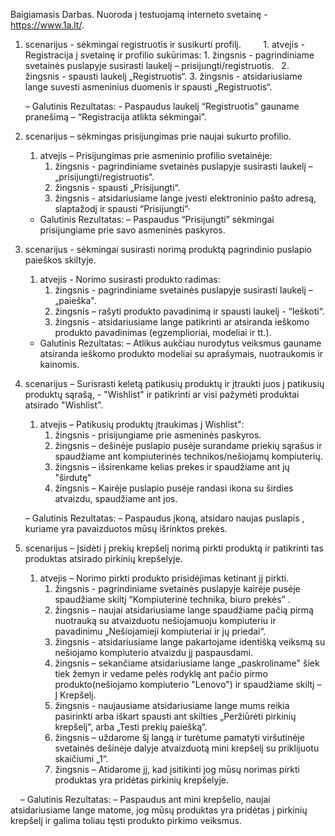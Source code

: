 Baigiamasis Darbas.
Nuoroda į testuojamą interneto svetainę - https://www.1a.lt/.


1. scenarijus - sėkmingai registruotis ir susikurti profilį.       
    1. atvejis - Registracija į svetainę ir profilio sukūrimas:
         1. žingsnis - pagrindiniame svetainės puslapyje susirasti laukelį – prisijungti/registruotis.
         2. žingsnis - spausti laukelį „Registruotis“.
         3. žingsnis - atsidariusiame lange suvesti asmeninius duomenis ir spausti „Registruotis“.

     – Galutinis Rezultatas:
           - Paspaudus laukelį “Registruotis” gauname pranešimą – “Registracija atlikta sėkmingai”.
         
                  
2. scenarijus – sėkmingas prisijungimas prie naujai sukurto profilio. 
    1. atvejis – Prisijungimas prie asmeninio profilio svetainėje: 
         1. žingsnis - pagrindiniame svetainės puslapyje susirasti laukelį – „prisijungti/registruotis“.
         2. žingsnis - spausti „Prisijungti“.
         3. žingsnis - atsidariusiame lange įvesti elektroninio pašto adresą, slaptažodį ir spausti “Prisijungti”·  
              
     - Galutinis Rezultatas:
           – Paspaudus “Prisijungti” sėkmingai prisijungiame prie savo asmeninės paskyros.
           
                
 3. scenarijus - sėkmingai susirasti norimą produktą pagrindinio puslapio paieškos skiltyje.
     1. atvejis - Norimo susirasti produkto radimas:
          1. žingsnis - pagrindiniame svetainės puslapyje susirasti laukelį – „paieška".
          2. žingsnis – rašyti produkto pavadinimą ir spausti laukelį - “Ieškoti“. 
          3. žingsnis - atsidariusiame lange patikrinti ar atsiranda ieškomo produkto pavadinimas (egzemplioriai, modeliai ir tt.). 
              
      - Galutinis Rezultatas:
            – Atlikus aukčiau nurodytus veiksmus gauname atsiranda ieškomo produkto modeliai su aprašymais, nuotraukomis ir kainomis.                            
 

 4. scenarijus – Surisrasti keletą patikusių produktų ir įtraukti juos į patikusių produktų sąrašą, - "Wishlist" ir patikrinti ar visi pažymėti produktai atsirado      "Wishlist".
     1. atvejis – Patikusių produktų įtraukimas į Wishlist":
          1. žingsnis - prisijungiame prie asmeninės paskyros.
          2. žingsnis – dešinėje puslapio pusėje surandame priekių sąrašus ir spaudžiame ant kompiuterinės technikos/nešiojamų kompiuterių.
          3. žingsnis – išsirenkame kelias prekes ir spaudžiame ant jų "širdutę"
          4. žingsnis – Kairėje puslapio pusėje randasi ikona su širdies atvaizdu, spaudžiame ant jos.
     
      – Galutinis Rezultatas:
            – Paspaudus įkoną, atsidaro naujas puslapis , kuriame yra pavaizduotos mūsų išrinktos prekės.
           
              
 5. scenarijus – Įsidėti į prekių krepšelį norimą pirkti produktą ir patikrinti tas produktas atsirado pirkinių krepšelyje.
     1. atvejis – Norimo pirkti produkto prisidėjimas ketinant jį pirkti.
          1. žingsnis - pagrindiniame svetainės puslapyje kairėje pusėje spaudžiame skiltį “Kompiuterinė technika, biuro prekės” .
          2. žingsnis – naujai atsidariusiame lange spaudžiame pačią pirmą nuotrauką su atvaizduotu nešiojamuoju kompiuteriu ir pavadinimu „Nešiojamieji kompiuteriai                           ir jų priedai“.
          3. žingsnis - atsidariusiame lange pakartojame identišką veiksmą su nešiojamo kompiuterio atvaizdu jį paspausdami.
          4. žingsnis – sekančiame atsidariusiame lange „paskroliname" šiek tiek žemyn ir vedame pelės rodyklę ant pačio pirmo produkto(nešiojamo kompiuterio "Lenovo")                         ir spaudžiame skiltį – Į Krepšelį.
          5. žingsnis - naujausiame atsidariusiame lange mums reikia pasirinkti arba iškart spausti ant skilties „Peržiūrėti pirkinių krepšelį“, arba „Testi prekių                             paiešką“.
          6. žingsnis – uždarome šį langą ir turėtume pamatyti viršutinėje svetainės dešinėje dalyje atvaizduotą mini krepšelį su priklijuotu skaičiumi „1“.
          7. žingsnis – Atidarome jį, kad įsitikinti jog mūsų norimas pirkti produktas yra pridėtas pirkinių krepšelyje.
          
          
      – Galutinis Rezultatas:
            – Paspaudus ant mini krepšelio, naujai atsidariusiame lange matome, jog mūsų produktas yra pridėtas į pirkinių krepšelį ir galima toliau tęsti produkto                             pirkimo veiksmus.
